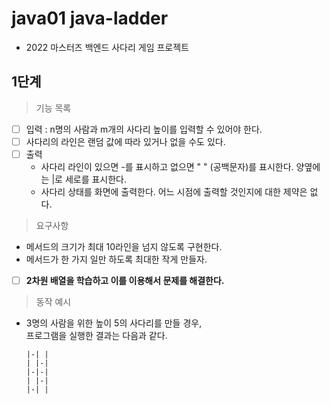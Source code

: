 # java01 java-ladder
- 2022 마스터즈 백엔드 사다리 게임 프로젝트

## 1단계
> 기능 목록
- [ ] 입력 : n명의 사람과 m개의 사다리 높이를 입력할 수 있어야 한다.
- [ ] 사다리의 라인은 랜덤 값에 따라 있거나 없을 수도 있다.
- [ ] 출력
    - 사다리 라인이 있으면 -를 표시하고 없으면 " " (공백문자)를 표시한다. 양옆에는 |로 세로를 표시한다.
    - 사다리 상태를 화면에 출력한다. 어느 시점에 출력할 것인지에 대한 제약은 없다.

> 요구사항
- 메서드의 크기가 최대 10라인을 넘지 않도록 구현한다.
- 메서드가 한 가지 일만 하도록 최대한 작게 만들자.
- [ ] **2차원 배열을 학습하고 이를 이용해서 문제를 해결한다.**

> 동작 예시
- 3명의 사람을 위한 높이 5의 사다리를 만들 경우,    
  프로그램을 실행한 결과는 다음과 같다.
  ```
  |-| |
  | |-|
  |-|-|
  | |-|
  |-| |
  ```